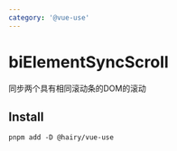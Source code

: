 ```yaml
---
category: '@vue-use'
---
```


# biElementSyncScroll

同步两个具有相同滚动条的DOM的滚动

## Install

```
pnpm add -D @hairy/vue-use
```
